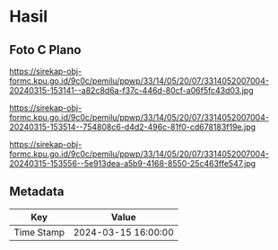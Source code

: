# Hasil

## Foto C Plano

https://sirekap-obj-formc.kpu.go.id/9c0c/pemilu/ppwp/33/14/05/20/07/3314052007004-20240315-153141--a82c8d6a-f37c-446d-80cf-a06f5fc43d03.jpg

https://sirekap-obj-formc.kpu.go.id/9c0c/pemilu/ppwp/33/14/05/20/07/3314052007004-20240315-153514--754808c6-d4d2-496c-81f0-cd678183f19e.jpg

https://sirekap-obj-formc.kpu.go.id/9c0c/pemilu/ppwp/33/14/05/20/07/3314052007004-20240315-153556--5e913dea-a5b9-4168-8550-25c463ffe547.jpg


## Metadata

| Key        | Value               |
| ---------- | ------------------- |
| Time Stamp | 2024-03-15 16:00:00 |



